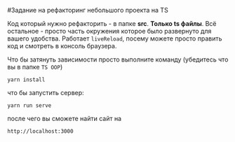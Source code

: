 #Задание на рефакторинг небольшого проекта на TS

Код который нужно рефакторить - в папке **src**. **Только ts файлы**. Всё остальное - просто часть окружения которое было
развернуто для вашего удобства. Работает `liveReload`, посему можете просто править код и смотреть в консоль браузера.

Что бы затянуть зависимости просто выполните команду (убедитесь что вы в папке `TS OOP`)
```shell script
yarn install
```

что бы запустить сервер:
```shell script
yarn run serve
```

после чего вы сможете найти сайт на
```
http://localhost:3000
```
